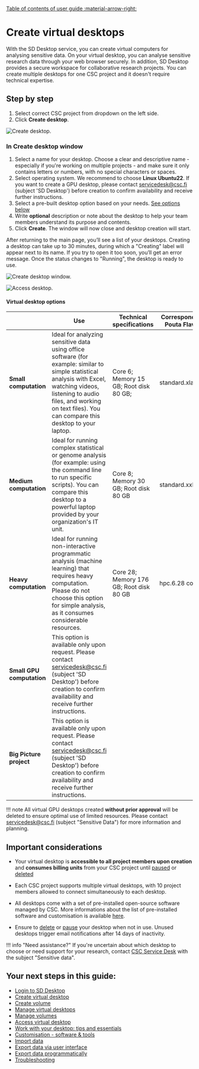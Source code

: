 [Table of contents of user guide :material-arrow-right:](sd-services-toc.md)

# Create virtual desktops

With the SD Desktop service, you can create virtual computers for analysing sensitive data. On your virtual desktop, you can analyse sensitive research data through your web browser securely. In addition, SD Desktop provides a secure workspace for collaborative research projects. You can create multiple desktops for one CSC project and it doesn't require technical expertise.

## Step by step

1. Select correct CSC project from dropdown on the left side.
2. Click **Create desktop**.

![Create desktop.](https://a3s.fi/docs-files/sensitive-data/SD_Desktop/SD-DesktopNew_CreateDesktop.png)

### In Create desktop window 

1. Select a name for your desktop. Choose a clear and descriptive name - especially if you're working on multiple projects - and make sure it only contains letters or numbers, with no special characters or spaces.
2. Select operating system. We recommend to choose **Linux Ubuntu22**. If you want to create a GPU desktop, please contact servicedesk@csc.fi (subject 'SD Desktop') before creation to confirm availability and receive further instructions.
3. Select a pre-built desktop option based on your needs. [See options below](#virtual-desktop-options)
4. Write **optional** description or note about the desktop to help your team members understand its purpose and contents.
5. Click **Create**. The window will now close and desktop creation will start.

After returning to the main page, you’ll see a list of your desktops. Creating a desktop can take up to 30 minutes, during which a "Creating" label will appear next to its name. If you try to open it too soon, you’ll get an error message. Once the status changes to "Running", the desktop is ready to use.

![Create desktop window.](https://a3s.fi/docs-files/sensitive-data/SD_Desktop/SD-DesktopNew_CreateDesktop2.png)

![Access desktop.](https://a3s.fi/docs-files/sensitive-data/SD_Desktop/SD-DesktopNew_AccessVM.png)

#### Virtual desktop options

|  | Use  | Technical specifications | Correspondent Pouta Flavor | Billing Units consumption |
|-|-|-|-|-|
|  **Small computation** | Ideal for analyzing sensitive data using office software (for example: similar to simple statistical analysis with Excel, watching videos, listening to audio files, and working on text files). You can compare this desktop to your laptop. | Core 6; Memory 15 GB; Root disk 80 GB; | standard.xlarge | 5.2 billing units/h|
|  **Medium computation**  | Ideal for running complex statistical or genome analysis (for example: using the command line to run specific scripts). You can compare this desktop to a powerful laptop provided by your organization's IT unit. | Core 8; Memory 30 GB; Root disk 80 GB | standard.xxlarge | 10.4 billing units/h |
| **Heavy computation**| Ideal for running non-interactive programmatic analysis (machine learning) that requires heavy computation. Please do not choose this option for simple analysis, as it consumes considerable resources. | Core 28; Memory 176 GB; Root disk 80 GB  | hpc.6.28 core | 65 billing units/h |
| **Small GPU computation**| This option is available only upon request. Please contact servicedesk@csc.fi (subject 'SD Desktop') before creation to confirm availability and receive further instructions. |  |  |  |
| **Big Picture project**| This option is available only upon request. Please contact servicedesk@csc.fi  (subject 'SD Desktop') before creation to confirm availability and receive further instructions. |  |  |  |

!!! note
    All virtual GPU desktops created **without prior approval** will be deleted to ensure optimal use of limited resources. Please contact servicedesk@csc.fi (subject "Sensitive Data") for more information and planning.

## Important considerations

* Your virtual desktop is **accessible to all project members upon creation** and **consumes billing units** from your CSC project until [paused](./sd-desktop-manage.md#pausing-or-unpausing-a-virtual-desktop) or [deleted](./sd-desktop-manage.md#deleting-a-virtual-desktop)

* Each CSC project supports multiple virtual desktops, with 10 project members allowed to connect simultaneously to each desktop.

* All desktops come with a set of pre-installed open-source software managed by CSC. More informations about the list of pre-installed software and customisation is available [here](./sd-desktop-software.md).

* Ensure to [delete](./sd-desktop-manage.md#deleting-a-virtual-desktop) or [pause](./sd-desktop-manage.md#pausing-or-unpausing-a-virtual-desktop) your desktop when not in use. Unused desktops trigger email notifications after 14 days of inactivity.
  

!!! info "Need assistance?"
    If you're uncertain about which desktop to choose or need support for your research, contact [CSC Service Desk](../../support/contact.md) with the subject "Sensitive data".


## Your next steps in this guide:

* [Login to SD Desktop](./sd-desktop-login.md)
* [Create virtual desktop](./sd-desktop-create.md)
* [Create volume](./sd-desktop-create-volume.md)
* [Manage virtual desktops](./sd-desktop-manage.md)
* [Manage volumes](./sd-desktop-manage-volume.md)
* [Access virtual desktop](./sd-desktop-access-vm.md)
* [Work with your desktop: tips and essentials](./sd-desktop-working.md)
* [Customisation - software & tools](./sd-desktop-software.md)
* [Import data ](./sd-desktop-access.md)
* [Export data via user interface](./sd-desktop-export.md)
* [Export data programmatically](./sd-desktop-export-commandline.md)
* [Troubleshooting](./sd-desktop-troubleshooting.md)

